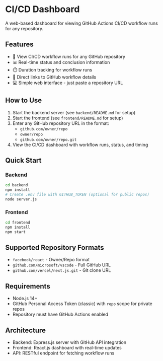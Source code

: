 # CI/CD Dashboard

A web-based dashboard for viewing GitHub Actions CI/CD workflow runs for any repository.

## Features

- 🚀 View CI/CD workflow runs for any GitHub repository
- 📊 Real-time status and conclusion information
- ⏱️ Duration tracking for workflow runs
- 🔗 Direct links to GitHub workflow details
- 💻 Simple web interface - just paste a repository URL

## How to Use

1. Start the backend server (see `backend/README.md` for setup)
2. Start the frontend (see `frontend/README.md` for setup)
3. Enter any GitHub repository URL in the format:
   - `github.com/owner/repo`
   - `owner/repo`
   - `github.com/owner/repo.git`
4. View the CI/CD dashboard with workflow runs, status, and timing

## Quick Start

### Backend
```bash
cd backend
npm install
# Create .env file with GITHUB_TOKEN (optional for public repos)
node server.js
```

### Frontend
```bash
cd frontend
npm install
npm start
```

## Supported Repository Formats

- `facebook/react` - Owner/Repo format
- `github.com/microsoft/vscode` - Full GitHub URL
- `github.com/vercel/next.js.git` - Git clone URL

## Requirements

- Node.js 14+
- GitHub Personal Access Token (classic) with `repo` scope for private repos
- Repository must have GitHub Actions enabled

## Architecture

- Backend: Express.js server with GitHub API integration
- Frontend: React.js dashboard with real-time updates
- API: RESTful endpoint for fetching workflow runs
